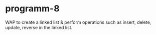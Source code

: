 # programm-8
WAP to create a linked list &amp; perform operations such as insert, delete, update, reverse in the linked list.
